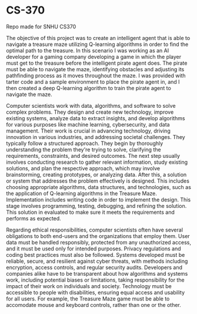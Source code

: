 # CS-370
Repo made for SNHU CS370

  The objective of this project was to create an intelligent agent that is able to navigate a treasure maze utilizing Q-learning algorithms in order to find the optimal path to the treasure. In this scenario I was working as an AI developer for a gaming company developing a game in which the player must get to the treasure before the intelligent pirate agent does. The pirate must be able to navigate the maze, identifying obstacles and adjusting its pathfinding process as it moves throughout the maze. I was provided with tarter code and a sample environment to place the pirate agent in, and I then created a deep Q-learning algorithm to train the pirate agent to navigate the maze.

  Computer scientists work with data, algorithms, and software to solve complex problems. They design and create new technology, improve existing systems, analyze data to extract insights, and develop algorithms for various purposes like machine learning, cybersecurity, and data management. Their work is crucial in advancing technology, driving innovation in various industries, and addressing societal challenges. They typically follow a structured approach. They begin by thoroughly understanding the problem they're trying to solve, clarifying the requirements, constraints, and desired outcomes. The next step usually involves conducting research to gather relevant information, study existing solutions, and plan the respective approach, which may involve brainstorming, creating prototypes, or analyzing data. After this, a solution or system that addresses the problem effectively is designed. This includes choosing appropriate algorithms, data structures, and technologies, such as the application of Q-learning algorithms in the Treasure Maze. Implementation includes writing code in order to implement the design. This stage involves programming, testing, debugging, and refining the solution. This solution in evaluated to make sure it meets the requirements and performs as expected.

  Regarding ethical responsibilities, computer scientists often have several obligations to both end-users and the organizations that employ them. User data must be handled responsibly, protected from any unauthorized access, and it must be used only for intended purposes. Privacy regulations and coding best practices must also be followed. Systems developed must be reliable, secure, and resilient against cyber threats, with methods including encryption, access controls, and regular security audits. Developers and companies alike have to be transparent about how algorithms and systems work, including potential biases or limitations, taking responsibility for the impact of their work on individuals and society. Technology must be accessible to people with disabilities, ensuring equal access and usability for all users. For example, the Treasure Maze game must be able to accomodate mouse and keyboard controls, rather than one or the other. 
